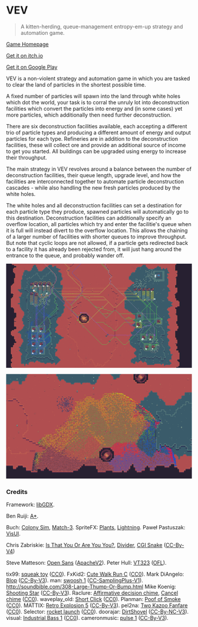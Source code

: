 # VEV

> A kitten-herding, queue-management entropy-em-up strategy and automation game.

[Game Homepage](http://tim-martin.co.uk/2021/08/24/vev.html)

[Get it on itch.io](https://timboe.itch.io/vev)

[Get it on Google Play](https://play.google.com/store/apps/details?id=timboe.vev)

VEV is a non-violent strategy and automation game in which you are tasked to clear the land of particles in the shortest possible time.

A fixed number of particles will spawn into the land through white holes which dot the world, your task is to corral the unruly lot into deconstruction facilities which convert the particles into energy and (in some cases) yet more particles, which additionally then need further deconstruction.

There are six deconstruction facilities available, each accepting a different trio of particle types and producing a different amount of energy and output particles for each type. Refineries are in addition to the deconstruction facilities, these will collect ore and provide an additional source of income to get you started. All buildings can be upgraded using energy to increase their throughput.

The main strategy in VEV revolves around a balance between the number of deconstruction facilities, their queue length, upgrade level, and how the facilities are interconnected together to automate particle deconstruction cascades - while also handling the new fresh particles produced by the white holes.

The white holes and all deconstruction facilities can set a destination for each particle type they produce, spawned particles will automatically go to this destination. Deconstruction facilities can additionally specify an overflow location, all particles which try and enter the facilitie's queue when it is full will instead divert to the overflow location. This allows the chaining of a larger number of facilities with shorter queues to improve throughput. But note that cyclic loops are not allowed, if a particle gets redirected back to a facility it has already been rejected from, it will just hang around the entrance to the queue, and probably wander off.

![Screenshot1](https://github.com/timboe/vev/blob/master/promotional/vev_desktop_1.png?raw=true)

![Screenshot2](https://github.com/timboe/vev/blob/master/promotional/vev_desktop_2.png?raw=true)

### Credits

Framework: [libGDX](https://libgdx.badlogicgames.com/).

Ben Ruiji: [A\*](https://gist.github.com/benruijl/3385624).

Buch: [Colony Sim](https://opengameart.org/content/colony-sim-assets), [Match-3](https://opengameart.org/content/match-3).
SpriteFX: [Plants](https://spritefx.blogspot.com/2013/07/sprite-plants.html), [Lightning](https://spritefx.blogspot.com/2013/04/sprite-lightning.html).
Paweł Pastuszak: [VisUI](https://github.com/kotcrab/vis-ui).

Chris Zabriskie: [Is That You Or Are You You?](https://chriszabriskie.com/reappear), [Divider](https://chriszabriskie.bandcamp.com/album/divider), [CGI Snake](https://chriszabriskie.bandcamp.com/album/divider) ([CC-By-V4](https://creativecommons.org/licenses/by/4.0/))

Steve Matteson: [Open Sans](https://fonts.google.com/specimen/Open+Sans) ([ApacheV2](https://www.apache.org/licenses/LICENSE-2.0)).
Peter Hull: [VT323](https://fonts.google.com/specimen/VT323) ([OFL](http://scripts.sil.org/cms/scripts/page.php?site_id=nrsi&id=OFL_web)).

tix99: [squeak toy](https://freesound.org/people/tix99/packs/21312/) ([CC0](https://creativecommons.org/publicdomain/zero/1.0/)).
FxKid2: [Cute Walk Run C](https://freesound.org/people/FxKid2/sounds/365810/) ([CC0](https://creativecommons.org/publicdomain/zero/1.0/)).
Mark DiAngelo: [Blop](https://soundbible.com/2067-Blop.html) ([CC-By-V3](https://creativecommons.org/licenses/by/3.0/)).
man: [swoosh 1](http://soundbible.com/682-Swoosh-1.html) ([CC-SamplingPlus-V1](https://creativecommons.org/licenses/sampling+/1.0/)).
http://soundbible.com/308-Large-Thump-Or-Bump.html
Mike Koenig: [Shooting Star](https://soundbible.com/1744-Shooting-Star.html) ([CC-By-V3](https://creativecommons.org/licenses/by/3.0/)).
Raclure: [Affirmative decision chime](https://freesound.org/people/Raclure/sounds/405547/), [Cancel chime](https://freesound.org/people/Raclure/sounds/405548/) ([CC0](https://creativecommons.org/publicdomain/zero/1.0/)).
waveplay_old: [Short Click](https://freesound.org/people/waveplay_old/sounds/399934/) ([CC0](https://creativecommons.org/publicdomain/zero/1.0/)).
Planman: [Poof of Smoke](https://freesound.org/people/Planman/sounds/208111/) ([CC0](https://creativecommons.org/publicdomain/zero/1.0/)).
MATTIX: [Retro Explosion 5](https://freesound.org/people/MATTIX/sounds/441497/) ([CC-By-V3](https://creativecommons.org/licenses/by/3.0/)).
pel2na: [Two Kazoo Fanfare](https://freesound.org/people/pel2na/sounds/321937/) ([CC0](https://creativecommons.org/publicdomain/zero/1.0/)).
Selector: [rocket launch](https://freesound.org/people/Selector/sounds/250200/) ([CC0](https://creativecommons.org/publicdomain/zero/1.0/)).
doorajar: [DirtShovel](https://freesound.org/people/doorajar/sounds/427074/) ([CC-By-NC-V3](https://creativecommons.org/licenses/by-nc/3.0/)).
visual: [Industrial Bass 1](https://freesound.org/people/visual/sounds/16156/) ([CC0](https://creativecommons.org/publicdomain/zero/1.0/)).
cameronmusic: [pulse 1](https://freesound.org/people/cameronmusic/sounds/138421/) ([CC-By-V3](https://creativecommons.org/licenses/by/3.0/)).
